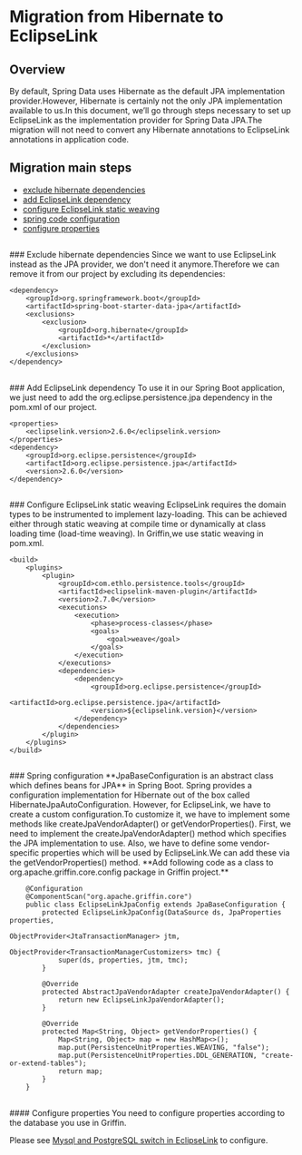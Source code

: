 # Migration from Hibernate to EclipseLink

## Overview
By default, Spring Data uses Hibernate as the default JPA implementation provider.However, Hibernate is certainly not the only JPA implementation available to us.In this document, we’ll go through steps necessary to set up EclipseLink as the implementation provider for Spring Data JPA.The migration will not need to convert any Hibernate annotations to EclipseLink annotations in application code. 

## Migration main steps
- [exclude hibernate dependencies](#1)
- [add EclipseLink dependency](#2)
- [configure EclipseLink static weaving](#3)
- [spring code configuration](#4)
- [configure properties](#5)
<h2 id = "1"></h2>
### Exclude hibernate dependencies
Since we want to use EclipseLink instead as the JPA provider, we don't need it anymore.Therefore we can remove it from our project by excluding its dependencies:

    <dependency>
        <groupId>org.springframework.boot</groupId>
        <artifactId>spring-boot-starter-data-jpa</artifactId>
        <exclusions>
            <exclusion>
                <groupId>org.hibernate</groupId>
                <artifactId>*</artifactId>
            </exclusion>
        </exclusions>
    </dependency>

<h2 id = "2"></h2>
### Add EclipseLink dependency
To use it in our Spring Boot application, we just need to add the org.eclipse.persistence.jpa dependency in the pom.xml of our project.

    <properties>
        <eclipselink.version>2.6.0</eclipselink.version>
    </properties>
    <dependency>
        <groupId>org.eclipse.persistence</groupId>
        <artifactId>org.eclipse.persistence.jpa</artifactId>
        <version>2.6.0</version>
    </dependency>
   <h2 id = "3"></h2> 
### Configure EclipseLink static weaving
EclipseLink requires the domain types to be instrumented to implement lazy-loading. This can be achieved either through static weaving at compile time or dynamically at class loading time (load-time weaving). In Griffin,we use static weaving in pom.xml.

    <build>
        <plugins>
            <plugin>
                <groupId>com.ethlo.persistence.tools</groupId>
                <artifactId>eclipselink-maven-plugin</artifactId>
                <version>2.7.0</version>
                <executions>
                    <execution>
                        <phase>process-classes</phase>
                        <goals>
                            <goal>weave</goal>
                        </goals>
                    </execution>
                </executions>
                <dependencies>
                    <dependency>
                        <groupId>org.eclipse.persistence</groupId>
                        <artifactId>org.eclipse.persistence.jpa</artifactId>
                        <version>${eclipselink.version}</version>
                    </dependency>
                </dependencies>
            </plugin>
        </plugins>
    </build> 
<h2 id = "4"></h2>
### Spring configuration
**JpaBaseConfiguration is an abstract class which defines beans for JPA** in Spring Boot. Spring  provides a configuration implementation for Hibernate out of the box called HibernateJpaAutoConfiguration. However, for EclipseLink, we have to create a custom configuration.To customize it, we have to implement some methods like createJpaVendorAdapter() or getVendorProperties().
First, we need to implement the createJpaVendorAdapter() method which specifies the JPA implementation to use.
Also, we have to define some vendor-specific properties which will be used by EclipseLink.We can add these via the getVendorProperties() method.
**Add following code as a class to org.apache.griffin.core.config package in Griffin project.**
   

        @Configuration
        @ComponentScan("org.apache.griffin.core")
        public class EclipseLinkJpaConfig extends JpaBaseConfiguration {
            protected EclipseLinkJpaConfig(DataSource ds, JpaProperties properties,
                                           ObjectProvider<JtaTransactionManager> jtm,
                                           ObjectProvider<TransactionManagerCustomizers> tmc) {
                super(ds, properties, jtm, tmc);
            }
        
            @Override
            protected AbstractJpaVendorAdapter createJpaVendorAdapter() {
                return new EclipseLinkJpaVendorAdapter();
            }
        
            @Override
            protected Map<String, Object> getVendorProperties() {
                Map<String, Object> map = new HashMap<>();
                map.put(PersistenceUnitProperties.WEAVING, "false");
                map.put(PersistenceUnitProperties.DDL_GENERATION, "create-or-extend-tables");
                return map;
            }
        }

<h2 id = "5"></h2>
#### Configure properties
You need to configure properties according to the database you use in Griffin.

Please see [Mysql and PostgreSQL switch in EclipseLink](https://github.com/apache/incubator-griffin/tree/master/griffin-doc/service/mysql_postgresql_switch_in_eclipselink.md) to configure.
